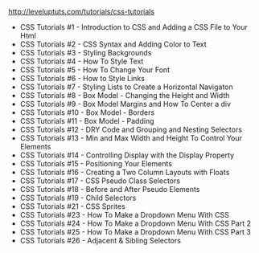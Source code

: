 

http://leveluptuts.com/tutorials/css-tutorials



* CSS Tutorials #1 - Introduction to CSS and Adding a CSS File to Your Html
* CSS Tutorials #2 - CSS Syntax and Adding Color to Text
* CSS Tutorials #3 - Styling Backgrounds
* CSS Tutorials #4 - How To Style Text
* CSS Tutorials #5 - How To Change Your Font
* CSS Tutorials #6 - How to Style Links
* CSS Tutorials #7 - Styling Lists to Create a Horizontal Navigaton
* CSS Tutorials #8 - Box Model - Changing the Height and Width
* CSS Tutorials #9 - Box Model Margins and How To Center a div
* CSS Tutorials #10 - Box Model - Borders
* CSS Tutorials #11 - Box Model - Padding
* CSS Tutorials #12 - DRY Code and Grouping and Nesting Selectors
* CSS Tutorials #13 - Min and Max Width and Height To Control Your Elements
* CSS Tutorials #14 - Controlling Display with the Display Property
* CSS Tutorials #15 - Positioning Your Elements
* CSS Tutorials #16 - Creating a Two Column Layouts with Floats
* CSS Tutorials #17 - CSS Pseudo Class Selectors
* CSS Tutorials #18 - Before and After Pseudo Elements
* CSS Tutorials #19 - Child Selectors
* CSS Tutorials #21 - CSS Sprites
* CSS Tutorials #23 - How To Make a Dropdown Menu With CSS
* CSS Tutorials #24 - How To Make a Dropdown Menu With CSS Part 2
* CSS Tutorials #25 - How To Make a Dropdown Menu With CSS Part 3
* CSS Tutorials #26 - Adjacent & Sibling Selectors